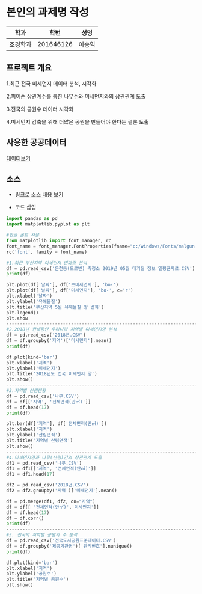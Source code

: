 # 본인의 과제명 작성

학과 | 학번 | 성명
---- | ---- | ---- 
조경학과 |201646126 |이승익


## 프로젝트 개요
1.최근 전국 미세먼지 데이터 분석, 시각화

2.피어슨 상관계수를 통한 나무수와 미세먼지와의 상관관계 도출

3.전국의 공원수 데이터 시각화

4.미세먼지 감축을 위해 더많은 공원을 만들어야 한다는 결론 도출

## 사용한 공공데이터 
[데이터보기](https://github.com/cybermin/python2019/blob/master/%EB%B6%80%EC%82%B0%EA%B5%90%ED%86%B5%EA%B3%B5%EC%82%AC_%EB%8F%84%EC%8B%9C%EC%B2%A0%EB%8F%84%EC%97%AD%EC%82%AC%EC%A0%95%EB%B3%B4_20190520.csv)

## 소스
* [링크로 소스 내용 보기](https://github.com/cybermin/python2019/blob/master/tes.py) 

* 코드 삽입
~~~python
import pandas as pd
import matplotlib.pyplot as plt

#한글 폰트 사용
from matplotlib import font_manager, rc
font_name = font_manager.FontProperties(fname="c:/windows/Fonts/malgun.ttf").get_name()
rc('font', family = font_name)

#1.최근 부산지역 미세먼지 변화량 분석
df = pd.read_csv('온천동(도로변) 측정소 2019년 05월 대기질 정보 일평균자료.CSV')  
print(df)

plt.plot(df['날짜'], df['초미세먼지'], 'bo-')
plt.plot(df['날짜'], df['미세먼지'], 'bo-', c='r')
plt.xlabel('날짜')
plt.ylabel('유해물질')
plt.title('부산지역 5월 유해물질 양 변화')
plt.legend()
plt.show
--------------------------------------------------------------------------------------------------------------------------------------
#2.2018년 한해동안 우리나라 지역별 미세먼지양 분석
df = pd.read_csv('2018년.CSV')  
df = df.groupby('지역')['미세먼지'].mean()
print(df)

df.plot(kind='bar')
plt.xlabel('지역')
plt.ylabel('미세먼지')
plt.title('2018년도 전국 미세먼지 양')
plt.show()
--------------------------------------------------------------------------------------------------------------------------------------
#3.지역별 산림현황
df = pd.read_csv('나무.CSV')  
df = df[['지역', '전체면적(만㎡)']]
df = df.head(17)
print(df)

plt.bar(df['지역'], df['전체면적(만㎡)'])
plt.xlabel('지역')
plt.ylabel('산림면적')
plt.title('지역별 산림면적')
plt.show()
--------------------------------------------------------------------------------------------------------------------------------------
#4.미세먼지양과 나무(산림)간의 상관관계 도출
df1 = pd.read_csv('나무.CSV')  
df1 = df1[['지역', '전체면적(만㎡)']]
df1 = df1.head(17)

df2 = pd.read_csv('2018년.CSV')
df2 = df2.groupby('지역')['미세먼지'].mean()

df = pd.merge(df1, df2, on="지역") 
df = df[[ '전체면적(만㎡)','미세먼지']]
df = df.head(17)
df = df.corr()
print(df)
--------------------------------------------------------------------------------------------------------------------------------------
#5. 전국의 지역별 공원의 수 분석
df = pd.read_csv('전국도시공원표준데이터.CSV') 
df = df.groupby('제공기관명')['관리번호'].nunique()
print(df)

df.plot(kind='bar')
plt.xlabel('지역')
plt.ylabel('공원수')
plt.title('지역별 공원수')
plt.show()
~~~
